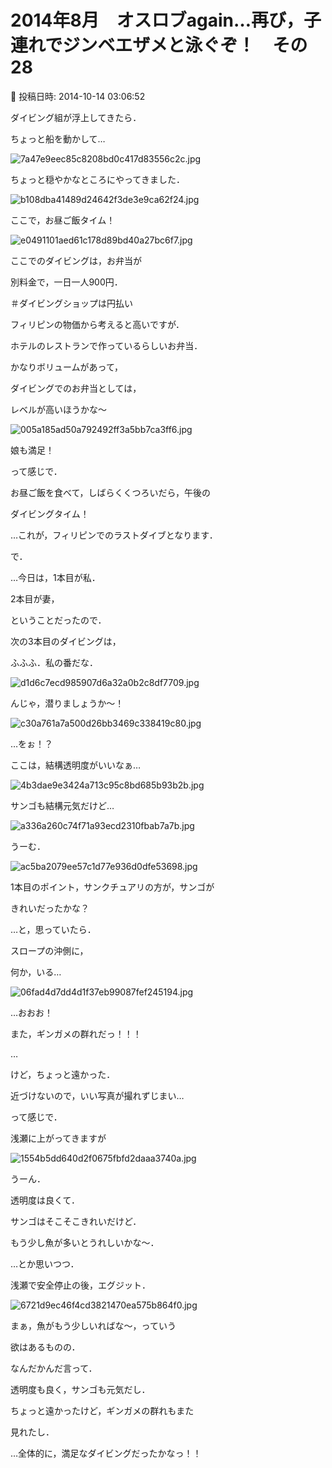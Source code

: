 # 2014年8月　オスロブagain…再び，子連れでジンベエザメと泳ぐぞ！　その28

📅 投稿日時: 2014-10-14 03:06:52

ダイビング組が浮上してきたら．


ちょっと船を動かして…




![7a47e9eec85c8208bd0c417d83556c2c.jpg](images/7a47e9eec85c8208bd0c417d83556c2c.jpg)







ちょっと穏やかなところにやってきました．




![b108dba41489d24642f3de3e9ca62f24.jpg](images/b108dba41489d24642f3de3e9ca62f24.jpg)




ここで，お昼ご飯タイム！




![e0491101aed61c178d89bd40a27bc6f7.jpg](images/e0491101aed61c178d89bd40a27bc6f7.jpg)




ここでのダイビングは，お弁当が


別料金で，一日一人900円．


＃ダイビングショップは円払い


フィリピンの物価から考えると高いですが．


ホテルのレストランで作っているらしいお弁当．


かなりボリュームがあって，


ダイビングでのお弁当としては，


レベルが高いほうかな～




![005a185ad50a792492ff3a5bb7ca3ff6.jpg](images/005a185ad50a792492ff3a5bb7ca3ff6.jpg)




娘も満足！





って感じで．


お昼ご飯を食べて，しばらくくつろいだら，午後の


ダイビングタイム！


…これが，フィリピンでのラストダイブとなります．





で．


…今日は，1本目が私．


2本目が妻，


ということだったので．


次の3本目のダイビングは，


ふふふ．私の番だな．




![d1d6c7ecd985907d6a32a0b2c8df7709.jpg](images/d1d6c7ecd985907d6a32a0b2c8df7709.jpg)







んじゃ，潜りましょうか～！




![c30a761a7a500d26bb3469c338419c80.jpg](images/c30a761a7a500d26bb3469c338419c80.jpg)




…をぉ！？


ここは，結構透明度がいいなぁ…




![4b3dae9e3424a713c95c8bd685b93b2b.jpg](images/4b3dae9e3424a713c95c8bd685b93b2b.jpg)




サンゴも結構元気だけど…




![a336a260c74f71a93ecd2310fbab7a7b.jpg](images/a336a260c74f71a93ecd2310fbab7a7b.jpg)




うーむ．




![ac5ba2079ee57c1d77e936d0dfe53698.jpg](images/ac5ba2079ee57c1d77e936d0dfe53698.jpg)




1本目のポイント，サンクチュアリの方が，サンゴが


きれいだったかな？





…と，思っていたら．


スロープの沖側に，


何か，いる…




![06fad4d7dd4d1f37eb99087fef245194.jpg](images/06fad4d7dd4d1f37eb99087fef245194.jpg)




…おおお！


また，ギンガメの群れだっ！！！





…


けど，ちょっと遠かった．


近づけないので，いい写真が撮れずじまい…





って感じで．


浅瀬に上がってきますが




![1554b5dd640d2f0675fbfd2daaa3740a.jpg](images/1554b5dd640d2f0675fbfd2daaa3740a.jpg)




うーん．


透明度は良くて．


サンゴはそこそこきれいだけど．


もう少し魚が多いとうれしいかな～．





…とか思いつつ．


浅瀬で安全停止の後，エグジット．




![6721d9ec46f4cd3821470ea575b864f0.jpg](images/6721d9ec46f4cd3821470ea575b864f0.jpg)







まぁ，魚がもう少しいればな～，っていう


欲はあるものの．


なんだかんだ言って．


透明度も良く，サンゴも元気だし．


ちょっと遠かったけど，ギンガメの群れもまた


見れたし．


…全体的に，満足なダイビングだったかなっ！！
